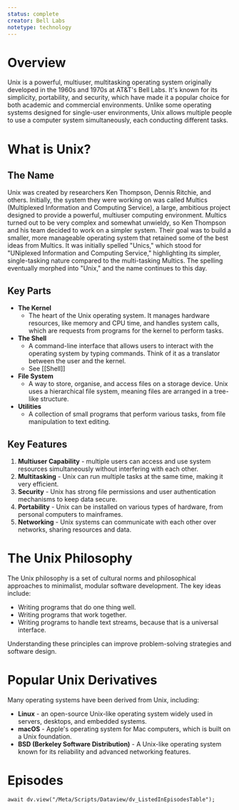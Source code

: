 ```yaml
---
status: complete
creator: Bell Labs
notetype: technology
---
```

# Overview
Unix is a powerful, multiuser, multitasking operating system originally developed in the 1960s and 1970s at AT&T's Bell Labs. It's known for its simplicity, portability, and security, which have made it a popular choice for both academic and commercial environments. Unlike some operating systems designed for single-user environments, Unix allows multiple people to use a computer system simultaneously, each conducting different tasks. 

# What is Unix?

## The Name
Unix was created by researchers Ken Thompson, Dennis Ritchie, and others. Initially, the system they were working on was called Multics (Multiplexed Information and Computing Service), a large, ambitious project designed to provide a powerful, multiuser computing environment. Multics turned out to be very complex and somewhat unwieldy, so Ken Thompson and his team decided to work on a simpler system. Their goal was to build a smaller, more manageable operating system that retained some of the best ideas from Multics. It was initially spelled "Unics," which stood for "UNiplexed Information and Computing Service," highlighting its simpler, single-tasking nature compared to the multi-tasking Multics. The spelling eventually morphed into "Unix," and the name continues to this day.

## Key Parts

- **The Kernel**
	- The heart of the Unix operating system. It manages hardware resources, like memory and CPU time, and handles system calls, which are requests from programs for the kernel to perform tasks.
- **The Shell** 
	- A command-line interface that allows users to interact with the operating system by typing commands. Think of it as a translator between the user and the kernel.
	- See [[Shell]]
- **File System** 
	- A way to store, organise, and access files on a storage device. Unix uses a hierarchical file system, meaning files are arranged in a tree-like structure.
- **Utilities** 
	- A collection of small programs that perform various tasks, from file manipulation to text editing.

## Key Features 

1. **Multiuser Capability** - multiple users can access and use system resources simultaneously without interfering with each other.
2. **Multitasking** - Unix can run multiple tasks at the same time, making it very efficient.
3. **Security** - Unix has strong file permissions and user authentication mechanisms to keep data secure.
4. **Portability** - Unix can be installed on various types of hardware, from personal computers to mainframes.
5. **Networking** - Unix systems can communicate with each other over networks, sharing resources and data.


# The Unix Philosophy
The Unix philosophy is a set of cultural norms and philosophical approaches to minimalist, modular software development. The key ideas include:

- Writing programs that do one thing well.
- Writing programs that work together.
- Writing programs to handle text streams, because that is a universal interface.

Understanding these principles can improve problem-solving strategies and software design.

# Popular Unix Derivatives

Many operating systems have been derived from Unix, including:

- **Linux** - an open-source Unix-like operating system widely used in servers, desktops, and embedded systems.
- **macOS** - Apple's operating system for Mac computers, which is built on a Unix foundation.
- **BSD (Berkeley Software Distribution)** - A Unix-like operating system known for its reliability and advanced networking features.


# Episodes
```dataviewjs
await dv.view("/Meta/Scripts/Dataview/dv_ListedInEpisodesTable");
```
